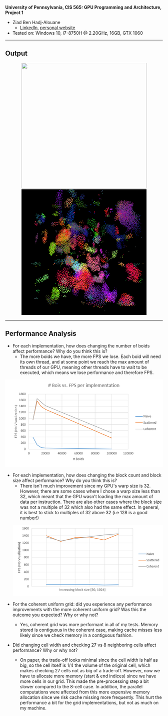 **University of Pennsylvania, CIS 565: GPU Programming and Architecture, Project 1**

* Ziad Ben Hadj-Alouane
  * [LinkedIn](https://www.linkedin.com/in/ziadbha/), [personal website](https://www.seas.upenn.edu/~ziadb/)
* Tested on: Windows 10, i7-8750H @ 2.20GHz, 16GB, GTX 1060

---
## Output
<p align="center">
  <img width="400" height="400" src="https://github.com/ziedbha/Project1-CUDA-Flocking/blob/master/images/flocking.gif"/>
  <img width="400" height="400" src="https://github.com/ziedbha/Project1-CUDA-Flocking/blob/master/images/flocking-screenshot.png"/>
</p>

---

## Performance Analysis
* For each implementation, how does changing the number of boids affect performance? Why do you think this is?
	* The more boids we have, the more FPS we lose. Each boid will need its own thread, and at some point we reach the max amount of threads of our GPU, meaning other threads have to wait to be executed, which means we lose performance and therefore FPS.
<p align="center">
  <img src="https://github.com/ziedbha/Project1-CUDA-Flocking/blob/master/images/Performance%20Analysis/boids_vs_fps.png"/>
</p>

* For each implementation, how does changing the block count and block size affect performance? Why do you think this is?
	* There isn't much improvement since my GPU's warp size is 32. However, there are some cases where I chose a warp size less than 32, which meant that the GPU wasn't loading the max amount of data per instruction. There are also other cases where the block size was not a multiple of 32 which also had the same effect. In general, it is best to stick to multiples of 32 above 32 (i.e 128 is a good number!)
	<p align="center">
  <img src="https://github.com/ziedbha/Project1-CUDA-Flocking/blob/master/images/Performance%20Analysis/block_vs_fps.png"/>
</p>

* For the coherent uniform grid: did you experience any performance improvements with the more coherent uniform grid? Was this the outcome you expected? Why or why not?
	* Yes, coherent grid was more performant in all of my tests. Memory stored is contiguous in the coherent case, making cache misses less likely since we check memory in a contiguous fashion.
 
* Did changing cell width and checking 27 vs 8 neighboring cells affect performance? Why or why not? 
	* On paper, the trade-off looks minimal since the cell width is half as big, so the cell itself is 1/4 the volume of the original cell, which makes checking 27 cells not as big of a trade-off. However, now we have to allocate more memory (start & end indices) since we have more cells in our grid. This made the pre-processing step a bit slower compared to the 8-cell case. In addition, the parallel computations were affected from this more expensive memory allocation since we risk cache missing more frequently. This hurt the performance a bit for the grid implementations, but not as much on my machine.
